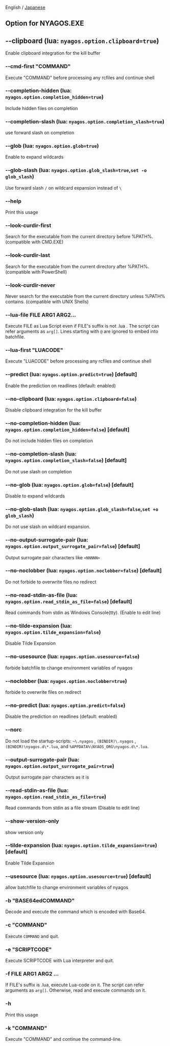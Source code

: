 English / [Japanese](./02-Options_ja.md)

## Option for NYAGOS.EXE

## --clipboard (lua: `nyagos.option.clipboard=true`)
Enable clipboard integration for the kill buffer

### --cmd-first "COMMAND"
Execute "COMMAND" before processing any rcfiles and continue shell

### --completion-hidden (lua: `nyagos.option.completion_hidden=true`)
Include hidden files on completion

### --completion-slash (lua: `nyagos.option.completion_slash=true`)
use forward slash on completion

### --glob (lua: `nyagos.option.glob=true`)
Enable to expand wildcards

### --glob-slash (lua: `nyagos.option.glob_slash=true`,`set -o glob_slash`)
Use forward slash `/` on wildcard expansion instead of `\`

### --help
Print this usage

### --look-curdir-first
Search for the executable from the current directory before %PATH%.
(compatible with CMD.EXE)

### --look-curdir-last
Search for the executable from the current directory after %PATH%.
(compatible with PowerShell)

### --look-curdir-never
Never search for the executable from the current directory
unless %PATH% contains.
(compatible with UNIX Shells)

### --lua-file FILE ARG1 ARG2...
Execute FILE as Lua Script even if FILE's suffix is not .lua .
The script can refer arguments as `arg[]`.
Lines starting with `@` are ignored to embed into batchfile.

### --lua-first "LUACODE"
Execute "LUACODE" before processing any rcfiles and continue shell

### --predict (lua: `nyagos.option.predict=true`) [default]
Enable the prediction on readlines (default: enabled)

### --no-clipboard (lua: `nyagos.option.clipboard=false`)
Disable clipboard integration for the kill buffer

### --no-completion-hidden (lua: `nyagos.option.completion_hidden=false`) [default]
Do not include hidden files on completion

### --no-completion-slash (lua: `nyagos.option.completion_slash=false`) [default]
Do not use slash on completion

### --no-glob (lua: `nyagos.option.glob=false`) [default]
Disable to expand wildcards

### --no-glob-slash (lua: `nyagos.option.glob_slash=false`,`set +o glob_slash`)
Do not use slash on wildcard expansion.

### --no-output-surrogate-pair (lua: `nyagos.option.output_surrogate_pair=false`) [default]
Output surrogate pair characters like `<NNNNN>`

### --no-noclobber (lua: `nyagos.option.noclobber=false`) [default]
Do not forbide to overwrite files no redirect

### --no-read-stdin-as-file (lua: `nyagos.option.read_stdin_as_file=false`) [default]
Read commands from stdin as Windows Console(tty). (Enable to edit line)

### --no-tilde-expansion (lua: `nyagos.option.tilde_expansion=false`)
Disable Tilde Expansion

### --no-usesource (lua: `nyagos.option.usesource=false`)
forbide batchfile to change environment variables of nyagos

### --noclobber (lua: `nyagos.option.noclobber=true`)
forbide to overwrite files on redirect

### --no-predict (lua: `nyagos.option.predict=false`)
Disable the prediction on readlines (default: enabled)

### --norc
Do not load the startup-scripts: `~\.nyagos` , `(BINDIR)\.nyagos` , `(BINDIR)\nyagos.d\*.lua`, and `%APPDATA%\NYAOS_ORG\nyagos.d\*.lua`.

### --output-surrogate-pair (lua: `nyagos.option.output_surrogate_pair=true`)
Output surrogate pair characters as it is


### --read-stdin-as-file (lua: `nyagos.option.read_stdin_as_file=true`)
Read commands from stdin as a file stream (Disable to edit line)

### --show-version-only
show version only

### --tilde-expansion (lua: `nyagos.option.tilde_expansion=true`) [default]
Enable Tilde Expansion

### --usesource (lua: `nyagos.option.usesource=true`) [default]
allow batchfile to change environment variables of nyagos

### -b "BASE64edCOMMAND"
Decode and execute the command which is encoded with Base64.

### -c "COMMAND"
Execute `COMMAND` and quit.

### -e "SCRIPTCODE"
Execute SCRIPTCODE with Lua interpreter and quit.

### -f FILE ARG1 ARG2 ...
If FILE's suffix is .lua, execute Lua-code on it.
The script can refer arguments as `arg[]`.
Otherwise, read and execute commands on it.

### -h
Print this usage

### -k "COMMAND"
Execute "COMMAND" and continue the command-line.
